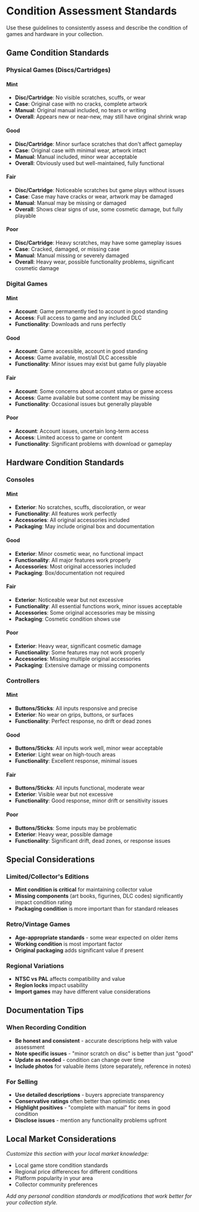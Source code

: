 # Condition Assessment Standards

Use these guidelines to consistently assess and describe the condition of games and hardware in your collection.

## Game Condition Standards

### Physical Games (Discs/Cartridges)

#### Mint
- **Disc/Cartridge**: No visible scratches, scuffs, or wear
- **Case**: Original case with no cracks, complete artwork
- **Manual**: Original manual included, no tears or writing
- **Overall**: Appears new or near-new, may still have original shrink wrap

#### Good  
- **Disc/Cartridge**: Minor surface scratches that don't affect gameplay
- **Case**: Original case with minimal wear, artwork intact
- **Manual**: Manual included, minor wear acceptable
- **Overall**: Obviously used but well-maintained, fully functional

#### Fair
- **Disc/Cartridge**: Noticeable scratches but game plays without issues
- **Case**: Case may have cracks or wear, artwork may be damaged
- **Manual**: Manual may be missing or damaged
- **Overall**: Shows clear signs of use, some cosmetic damage, but fully playable

#### Poor
- **Disc/Cartridge**: Heavy scratches, may have some gameplay issues
- **Case**: Cracked, damaged, or missing case
- **Manual**: Manual missing or severely damaged  
- **Overall**: Heavy wear, possible functionality problems, significant cosmetic damage

### Digital Games

#### Mint
- **Account**: Game permanently tied to account in good standing
- **Access**: Full access to game and any included DLC
- **Functionality**: Downloads and runs perfectly

#### Good
- **Account**: Game accessible, account in good standing
- **Access**: Game available, most/all DLC accessible
- **Functionality**: Minor issues may exist but game fully playable

#### Fair  
- **Account**: Some concerns about account status or game access
- **Access**: Game available but some content may be missing
- **Functionality**: Occasional issues but generally playable

#### Poor
- **Account**: Account issues, uncertain long-term access
- **Access**: Limited access to game or content
- **Functionality**: Significant problems with download or gameplay

## Hardware Condition Standards

### Consoles

#### Mint
- **Exterior**: No scratches, scuffs, discoloration, or wear
- **Functionality**: All features work perfectly
- **Accessories**: All original accessories included
- **Packaging**: May include original box and documentation

#### Good
- **Exterior**: Minor cosmetic wear, no functional impact
- **Functionality**: All major features work properly
- **Accessories**: Most original accessories included
- **Packaging**: Box/documentation not required

#### Fair
- **Exterior**: Noticeable wear but not excessive
- **Functionality**: All essential functions work, minor issues acceptable
- **Accessories**: Some original accessories may be missing
- **Packaging**: Cosmetic condition shows use

#### Poor
- **Exterior**: Heavy wear, significant cosmetic damage
- **Functionality**: Some features may not work properly
- **Accessories**: Missing multiple original accessories
- **Packaging**: Extensive damage or missing components

### Controllers

#### Mint
- **Buttons/Sticks**: All inputs responsive and precise
- **Exterior**: No wear on grips, buttons, or surfaces
- **Functionality**: Perfect response, no drift or dead zones

#### Good
- **Buttons/Sticks**: All inputs work well, minor wear acceptable
- **Exterior**: Light wear on high-touch areas
- **Functionality**: Excellent response, minimal issues

#### Fair
- **Buttons/Sticks**: All inputs functional, moderate wear
- **Exterior**: Visible wear but not excessive
- **Functionality**: Good response, minor drift or sensitivity issues

#### Poor
- **Buttons/Sticks**: Some inputs may be problematic
- **Exterior**: Heavy wear, possible damage
- **Functionality**: Significant drift, dead zones, or response issues

## Special Considerations

### Limited/Collector's Editions
- **Mint condition is critical** for maintaining collector value
- **Missing components** (art books, figurines, DLC codes) significantly impact condition rating
- **Packaging condition** is more important than for standard releases

### Retro/Vintage Games
- **Age-appropriate standards** - some wear expected on older items
- **Working condition** is most important factor
- **Original packaging** adds significant value if present

### Regional Variations
- **NTSC vs PAL** affects compatibility and value
- **Region locks** impact usability
- **Import games** may have different value considerations

## Documentation Tips

### When Recording Condition
- **Be honest and consistent** - accurate descriptions help with value assessment
- **Note specific issues** - "minor scratch on disc" is better than just "good"
- **Update as needed** - condition can change over time
- **Include photos** for valuable items (store separately, reference in notes)

### For Selling
- **Use detailed descriptions** - buyers appreciate transparency
- **Conservative ratings** often better than optimistic ones
- **Highlight positives** - "complete with manual" for items in good condition
- **Disclose issues** - mention any functionality problems upfront

## Local Market Considerations

*Customize this section with your local market knowledge:*
- Local game store condition standards
- Regional price differences for different conditions
- Platform popularity in your area
- Collector community preferences

*Add any personal condition standards or modifications that work better for your collection style.*